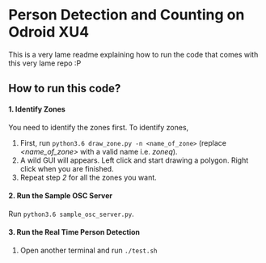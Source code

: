 # Person Detection and Counting on Odroid XU4

This is a very lame readme explaining how to run the code that comes with this very lame repo :P

## How to run this code?

#### 1. Identify Zones
You need to identify the zones first. To identify zones,
1. First, run `python3.6 draw_zone.py -n <name_of_zone>` (replace _<name_of_zone>_ with a valid name i.e. _zoneq_).
2. A wild GUI will appears. Left click and start drawing a polygon. Right click when you are finished.
3. Repeat step _2_ for all the zones you want.

#### 2. Run the Sample OSC Server
Run `python3.6 sample_osc_server.py`.

#### 3. Run the Real Time Person Detection
1. Open another terminal and run `./test.sh`
